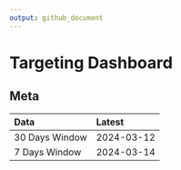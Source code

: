 ```yaml
---
output: github_document
---
```


# Targeting Dashboard



## Meta


|Data           |Latest     |
|:--------------|:----------|
|30 Days Window |2024-03-12 |
|7 Days Window  |2024-03-14 |
